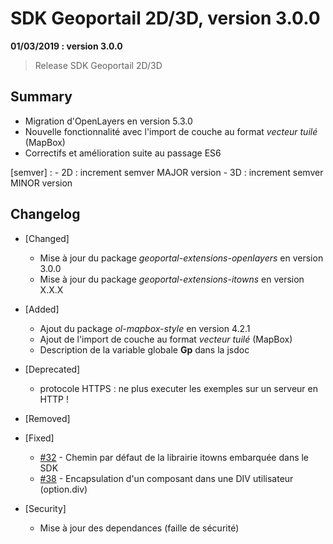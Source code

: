 # SDK Geoportail 2D/3D, version 3.0.0

**01/03/2019 : version 3.0.0**
> Release SDK Geoportail 2D/3D

## Summary

* Migration d'OpenLayers en version 5.3.0
* Nouvelle fonctionnalité avec l'import de couche au format *vecteur tuilé* (MapBox)
* Correctifs et amélioration suite au passage ES6

[semver] :
    - 2D : increment semver MAJOR version
    - 3D : increment semver MINOR version

## Changelog

* [Changed]

    - Mise à jour du package *geoportal-extensions-openlayers* en version 3.0.0
    - Mise à jour du package *geoportal-extensions-itowns* en version X.X.X

* [Added]

    - Ajout du package *ol-mapbox-style* en version 4.2.1
    - Ajout de l'import de couche au format *vecteur tuilé* (MapBox)
    - Description de la variable globale **Gp** dans la jsdoc

* [Deprecated]

    - protocole HTTPS : ne plus executer les exemples sur un serveur en HTTP !

* [Removed]

* [Fixed]

    - [#32](https://github.com/IGNF/geoportal-sdk/issues/32) - Chemin par défaut de la librairie itowns embarquée dans le SDK
    - [#38](https://github.com/IGNF/geoportal-sdk/issues/38) - Encapsulation d'un composant
    dans une DIV utilisateur (option.div)

* [Security]

    - Mise à jour des dependances (faille de sécurité)
